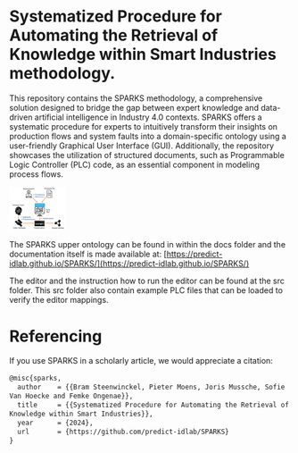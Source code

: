 # Systematized Procedure for Automating the Retrieval of Knowledge within Smart Industries methodology.

This repository contains the SPARKS methodology, a comprehensive solution designed to bridge the gap between expert knowledge and data-driven artificial intelligence in Industry 4.0 contexts. SPARKS offers a systematic procedure for experts to intuitively transform their insights on production flows and system faults into a domain-specific ontology using a user-friendly Graphical User Interface (GUI). Additionally, the repository showcases the utilization of structured documents, such as Programmable Logic Controller (PLC) code, as an essential component in modeling process flows. 

<img src="img/methodology.png" alt="SPARKS Methodology" style="width:100px;"/>

The SPARKS upper ontology can be found in within the docs folder and the documentation itself is made available at: [https://predict-idlab.github.io/SPARKS/](https://predict-idlab.github.io/SPARKS/)

The editor and the instruction how to run the editor can be found at the src folder. This src folder also contain example PLC files that can be loaded to verify the editor mappings.


# Referencing
If you use SPARKS in a scholarly article, we would appreciate a citation:

```
@misc{sparks,
  author    = {{Bram Steenwinckel, Pieter Moens, Joris Mussche, Sofie Van Hoecke and Femke Ongenae}},
  title     = {{Systematized Procedure for Automating the Retrieval of Knowledge within Smart Industries}},
  year      = {2024},
  url       = {https://github.com/predict-idlab/SPARKS}
}
```


